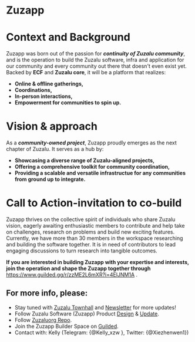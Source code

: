 # Zuzapp
# Context and Background
Zuzapp was born out of the passion for ***continuity of Zuzalu community***, and is the operation to build the Zuzalu software, infra and application for our community and every community out there that doesn't even exist yet. Backed by **ECF** and **Zuzalu core**, it will be a platform that realizes:
  - **Online & offline gatherings,**
  - **Coordinations,**
  - **In-person interactions,**
  - **Empowerment for communities to spin up.**

# Vision & approach
As a ***community-owned project***, Zuzapp proudly emerges as the next chapter of Zuzalu. It serves as a hub by: 
  - **Showcasing a diverse range of Zuzalu-aligned projects,**
  - **Offering a comprehensive toolkit for community coordination,**
  - **Providing a scalable and versatile infrastructue for any communities from ground up to integrate.**

# Call to Action-invitation to co-build
Zuzapp thrives on the collective spirit of individuals who share Zuzalu vision, eagerly awaiting enthusiastic members to contribute and help take on challenges, research on problems and build new exciting features. Currently, we have more than 30 members in the workspace researching and building the software together. It is in need of contributors to lead engaging discussions to turn research into tangible outcomes. 

**If you are interested in building Zuzapp with your expertise and interests, join the operation and shape the Zuzapp together through** https://www.guilded.gg/r/zzME2L6mXR?i=4ElJNM1A .

## For more info, please:
- Stay tuned with [Zuzalu Townhall](https://zuzalu.city/full-program) and [Newsletter](https://zuzalu.notion.site/Zuzalu-Newsletters-ad07a651a2414c0b9728ce0837492d82) for more updates!
- Follow Zuzalu Software (Zuzapp) Product [Design](https://www.figma.com/file/OflHeW74E7e90FHxXKJ1w7/Zuzapp?type=whiteboard&node-id=0-1&t=tQ1Cem0bi8WyRxyI-0) & [Update](https://www.craft.me/s/75SOUVY42yfU3q).
- Follow [Zuzaluorg Repo](https://github.com/zuzaluorg/zuzalu).
- Join the Zuzapp Builder Space on [Guilded](https://www.guilded.gg/r/zzME2L6mXR?i=4ElJNM1A).
- Contact with: Kelly
(Telegram: {@Kelly_xzw }, Twitter: {@Xiezhenwen1})
